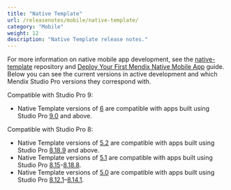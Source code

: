 ```yaml
---
title: "Native Template"
url: /releasenotes/mobile/native-template/
category: "Mobile"
weight: 12
description: "Native Template release notes."
---
```


For more information on native mobile app development, see the [native-template](https://github.com/mendix/native-template/) repository and [Deploy Your First Mendix Native Mobile App](/refguide/mobile/distributing-mobile-apps/building-native-apps/deploying-native-app/) guide. Below you can see the current versions in active development and which Mendix Studio Pro versions they correspond with.

Compatible with Studio Pro 9:

* Native Template versions of [6](/releasenotes/mobile/nt-6-rn/) are compatible with apps built using Studio Pro [9.0](/releasenotes/studio-pro/9.0/) and above. 

Compatible with Studio Pro 8:

* Native Template versions of [5.2](/releasenotes/mobile/nt-5.2-rn/) are compatible with apps built using Studio Pro [8.18.9](/releasenotes/studio-pro/8.18/#8189) and above.
* Native Template versions of [5.1](/releasenotes/mobile/nt-5.1-rn/) are compatible with apps built using Studio Pro [8.15](/releasenotes/studio-pro/8.15/)-[8.18.8](/releasenotes/studio-pro/8.18/#8188).
* Native Template versions of [5.0](/releasenotes/mobile/nt-5.0-rn/) are compatible with apps built using Studio Pro [8.12.1](/releasenotes/studio-pro/8.12/#8121)–[8.14.1](/releasenotes/studio-pro/8.14/).
